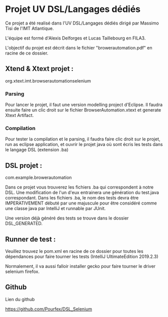 # Projet UV DSL/Langages dédiés 

Ce projet a été realisé dans l'UV DSL/Langages dédiés dirigé par Massimo Tisi de l'IMT Atlantique.

L'équipe est formé d'Alexis Delforges et Lucas Taillebourg en FILA3.

L'objectif du projet est décrit dans le fichier "browerautomation.pdf" en racine de ce dossier.

## Xtend & Xtext projet : 
org.xtext.imt.browserautomationselenium

### Parsing
Pour lancer le projet, il faut une version modelling project d'Eclipse. Il faudra ensuite faire un clic droit sur le fichier BrowserAutomation.xtext et generate Xtext Artifact.

### Compilation
Pour tester la compilation et le parsing, il faudra faire clic droit sur le projet, run as eclipse application, et ouvrir le projet java où sont écris les tests dans le langage DSL (extension .ba) 

## DSL projet :
com.example.browerautomation

Dans ce projet vous trouverez les fichiers .ba qui correspondent à notre DSL. Une modification de l'un d'eux entrainera une génération du test.java correspondant.
Dans les fichiers .ba, le nom des tests devra être IMPERATIVEMENT débuté par une majuscule pour être considéré comme une classe java par IntelliJ et runnable par JUnit.

Une version déjà généré des tests se trouve dans le dossier DSL_GENERATED.

## Runner de test :

Veuillez trouvez le pom.xml en racine de ce dossier pour toutes les dépendances pour faire tourner les tests (IntelliJ UltimateEdition 2019.2.3)

Normalement, il va aussi falloir installer gecko pour faire tourner le driver selenium firefox.

## Github

Lien du github

https://github.com/Pourfex/DSL_Selenium
